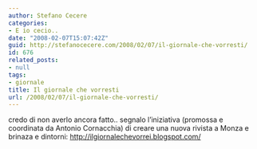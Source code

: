 ```yaml
---
author: Stefano Cecere
categories:
- E io cecio..
date: "2008-02-07T15:07:42Z"
guid: http://stefanocecere.com/2008/02/07/il-giornale-che-vorresti/
id: 676
related_posts:
- null
tags:
- giornale
title: Il giornale che vorresti
url: /2008/02/07/il-giornale-che-vorresti/
---
```


credo di non averlo ancora fatto.. segnalo l&#8217;iniziativa (promossa e coordinata da Antonio Cornacchia) di creare una nuova rivista a Monza e brinaza e dintorni: <http://ilgiornalechevorrei.blogspot.com/>